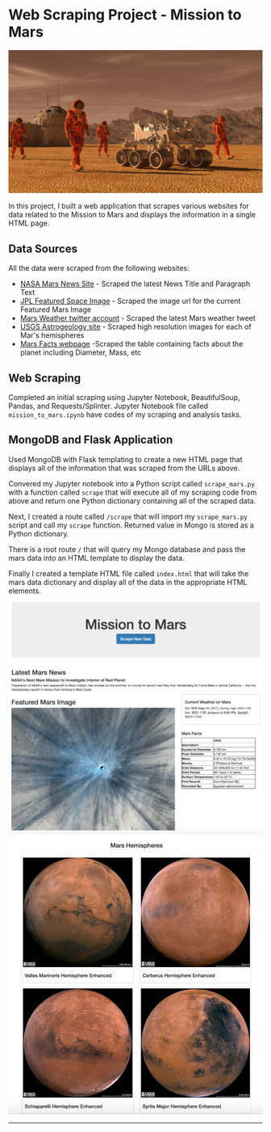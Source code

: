 # Web Scraping Project - Mission to Mars

![mission_to_mars](Images/mission_to_mars.png)

In this project, I built a web application that scrapes various websites for data related to the Mission to Mars and displays the information in a single HTML page. 

## Data Sources
All the data were scraped from the following websites:

* [NASA Mars News Site](https://mars.nasa.gov/news/) - Scraped the latest News Title and Paragraph Text
* [JPL Featured Space Image](https://www.jpl.nasa.gov/spaceimages/?search=&category=Mars) - Scraped the image url for the current Featured Mars Image
* [Mars Weather twitter account](https://twitter.com/marswxreport?lang=en) - Scraped the latest Mars weather tweet
* [USGS Astrogeology site](https://astrogeology.usgs.gov/search/results?q=hemisphere+enhanced&k1=target&v1=Mars) - Scraped high resolution images for each of Mar's hemispheres
* [Mars Facts webpage](https://space-facts.com/mars/) -Scraped the table containing facts about the planet including Diameter, Mass, etc 

## Web Scraping
Completed an initial scraping using Jupyter Notebook, BeautifulSoup, Pandas, and Requests/Splinter.
Jupyter Notebook file called `mission_to_mars.ipynb` have codes of my scraping and analysis tasks. 

## MongoDB and Flask Application

Used MongoDB with Flask templating to create a new HTML page that displays all of the information that was scraped from the URLs above.

Convered my Jupyter notebook into a Python script called `scrape_mars.py` with a function called `scrape` that will execute all of my scraping code from above and return one Python dictionary containing all of the scraped data.

Next, I created a route called `/scrape` that will import my `scrape_mars.py` script and call my `scrape` function. Returned value in Mongo is stored as a Python dictionary.

There is a root route `/` that will query my Mongo database and pass the mars data into an HTML template to display the data.

Finally I created a template HTML file called `index.html` that will take the mars data dictionary and display all of the data in the appropriate HTML elements. 

![final_app_part1.png](Images/final_app_part1.png)
![final_app_part2.png](Images/final_app_part2.png)

- - -
